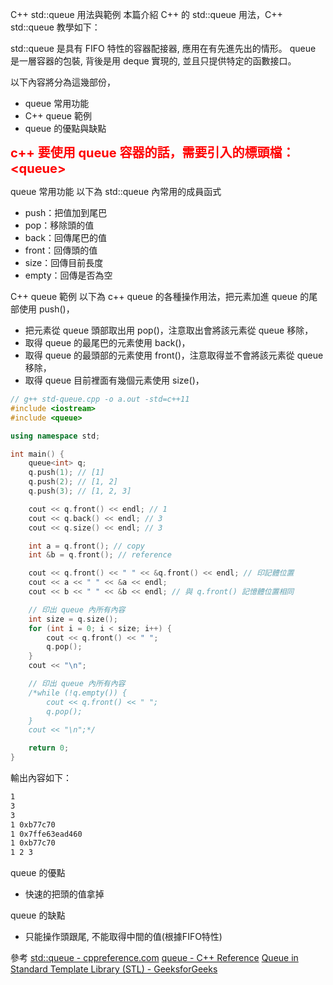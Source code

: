 C++ std::queue 用法與範例
本篇介紹 C++ 的 std::queue 用法，C++ std::queue 教學如下：

std::queue 是具有 FIFO 特性的容器配接器, 應用在有先進先出的情形。
queue 是一層容器的包裝, 背後是用 deque 實現的, 並且只提供特定的函數接口。

以下內容將分為這幾部份，

- queue 常用功能
- C++ queue 範例
- queue 的優點與缺點
<p><span style="color:#ff0000; font-size:20px; font-weight:bold;">c++ 要使用 queue 容器的話，需要引入的標頭檔：&lt;queue&gt;</span></p>

queue 常用功能
以下為 std::queue 內常用的成員函式
- push：把值加到尾巴
- pop：移除頭的值
- back：回傳尾巴的值
- front：回傳頭的值
- size：回傳目前長度
- empty：回傳是否為空

C++ queue 範例
以下為 c++ queue 的各種操作用法，把元素加進 queue 的尾部使用 push()，
- 把元素從 queue 頭部取出用 pop()，注意取出會將該元素從 queue 移除，
- 取得 queue 的最尾巴的元素使用 back()，
- 取得 queue 的最頭部的元素使用 front()，注意取得並不會將該元素從 queue 移除，
- 取得 queue 目前裡面有幾個元素使用 size()，

``` cpp
// g++ std-queue.cpp -o a.out -std=c++11
#include <iostream>
#include <queue>

using namespace std;

int main() {
    queue<int> q;
    q.push(1); // [1]
    q.push(2); // [1, 2]
    q.push(3); // [1, 2, 3]

    cout << q.front() << endl; // 1
    cout << q.back() << endl; // 3
    cout << q.size() << endl; // 3

    int a = q.front(); // copy
    int &b = q.front(); // reference

    cout << q.front() << " " << &q.front() << endl; // 印記體位置
    cout << a << " " << &a << endl;
    cout << b << " " << &b << endl; // 與 q.front() 記憶體位置相同

    // 印出 queue 內所有內容
    int size = q.size();
    for (int i = 0; i < size; i++) {
        cout << q.front() << " ";
        q.pop();
    }
    cout << "\n";

    // 印出 queue 內所有內容
    /*while (!q.empty()) {
        cout << q.front() << " ";
        q.pop();
    }
    cout << "\n";*/

    return 0;
}
```

輸出內容如下：

``` bash
1
3
3
1 0xb77c70
1 0x7ffe63ead460
1 0xb77c70
1 2 3
```

queue 的優點

- 快速的把頭的值拿掉

queue 的缺點

- 只能操作頭跟尾, 不能取得中間的值(根據FIFO特性)

參考
[std::queue - cppreference.com](https://en.cppreference.com/w/cpp/container/queue)
[queue - C++ Reference](http://www.cplusplus.com/reference/queue/queue/)
[Queue in Standard Template Library (STL) - GeeksforGeeks](https://www.geeksforgeeks.org/queue-cpp-stl/)
